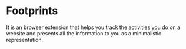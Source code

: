 # Footprints
It is an browser extension that helps you track the activities you do on a website and presents all the information to you as a minimalistic representation.
